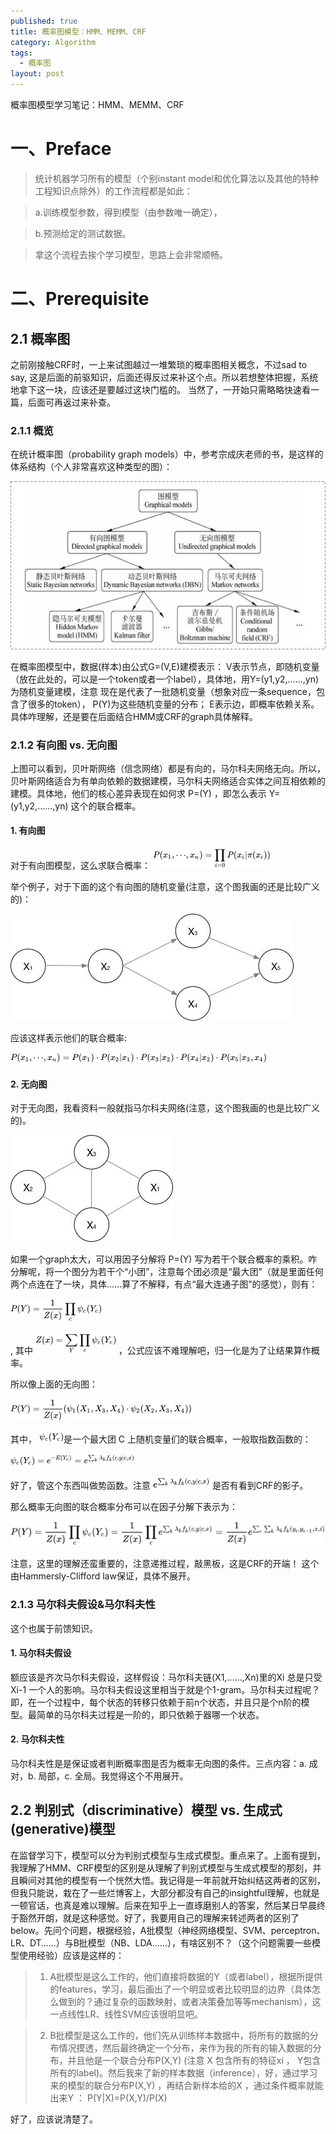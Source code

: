 ```yaml
---
published: true
title: 概率图模型：HMM、MEMM、CRF
category: Algorithm
tags: 
  - 概率图
layout: post
---
```




概率图模型学习笔记：HMM、MEMM、CRF

# 一、Preface
> 统计机器学习所有的模型（个别instant model和优化算法以及其他的特种工程知识点除外）的工作流程都是如此：

> a.训练模型参数，得到模型（由参数唯一确定），

> b.预测给定的测试数据。

> 拿这个流程去挨个学习模型，思路上会非常顺畅。
 
# 二、Prerequisite
## 2.1 概率图
之前刚接触CRF时，一上来试图越过一堆繁琐的概率图相关概念，不过sad to say, 这是后面的前驱知识，后面还得反过来补这个点。所以若想整体把握，系统地拿下这一块，应该还是要越过这块门槛的。 当然了，一开始只需略略快速看一篇，后面可再返过来补查。
### 2.1.1 概览
在统计概率图（probability graph models）中，参考宗成庆老师的书，是这样的体系结构（个人非常喜欢这种类型的图）：

![0](https://raw.githubusercontent.com/lyp22/lyp22.github.io/master/_posts/image/CRF/1.jpg)

在概率图模型中，数据(样本)由公式G=(V,E)建模表示：  V表示节点，即随机变量（放在此处的，可以是一个token或者一个label），具体地，用Y=(y1,y2,……,yn)  为随机变量建模，注意  现在是代表了一批随机变量（想象对应一条sequence，包含了很多的token），  P(Y)为这些随机变量的分布； E表示边，即概率依赖关系。具体咋理解，还是要在后面结合HMM或CRF的graph具体解释。


### 2.1.2 有向图 vs. 无向图
上图可以看到，贝叶斯网络（信念网络）都是有向的，马尔科夫网络无向。所以，贝叶斯网络适合为有单向依赖的数据建模，马尔科夫网络适合实体之间互相依赖的建模。具体地，他们的核心差异表现在如何求 P=(Y) ，即怎么表示 Y=(y1,y2,……,yn) 这个的联合概率。
#### 1. 有向图
对于有向图模型，这么求联合概率： 
![0](https://raw.githubusercontent.com/lyp22/lyp22.github.io/master/_posts/image/CRF/f1.jpg)


举个例子，对于下面的这个有向图的随机变量(注意，这个图我画的还是比较广义的)：

![0](https://raw.githubusercontent.com/lyp22/lyp22.github.io/master/_posts/image/CRF/2.jpg)

应该这样表示他们的联合概率:

![0](https://raw.githubusercontent.com/lyp22/lyp22.github.io/master/_posts/image/CRF/f2.jpg)

#### 2. 无向图

对于无向图，我看资料一般就指马尔科夫网络(注意，这个图我画的也是比较广义的)。

![0](https://raw.githubusercontent.com/lyp22/lyp22.github.io/master/_posts/image/CRF/3.jpg)

如果一个graph太大，可以用因子分解将 P=(Y) 写为若干个联合概率的乘积。咋分解呢，将一个图分为若干个“小团”，注意每个团必须是“最大团”（就是里面任何两个点连在了一块，具体……算了不解释，有点“最大连通子图”的感觉），则有：

![0](https://raw.githubusercontent.com/lyp22/lyp22.github.io/master/_posts/image/CRF/f3.jpg)

, 其中 ![0](https://raw.githubusercontent.com/lyp22/lyp22.github.io/master/_posts/image/CRF/f4.jpg) ，公式应该不难理解吧，归一化是为了让结果算作概率。

所以像上面的无向图：

![0](https://raw.githubusercontent.com/lyp22/lyp22.github.io/master/_posts/image/CRF/f5.jpg)

其中，  ![0](https://raw.githubusercontent.com/lyp22/lyp22.github.io/master/_posts/image/CRF/f6.jpg)是一个最大团 C 上随机变量们的联合概率，一般取指数函数的：

![0](https://raw.githubusercontent.com/lyp22/lyp22.github.io/master/_posts/image/CRF/f7.jpg)

好了，管这个东西叫做势函数。注意 ![0](https://raw.githubusercontent.com/lyp22/lyp22.github.io/master/_posts/image/CRF/f8.png) 是否有看到CRF的影子。

那么概率无向图的联合概率分布可以在因子分解下表示为：

![0](https://raw.githubusercontent.com/lyp22/lyp22.github.io/master/_posts/image/CRF/f9.png)

注意，这里的理解还蛮重要的，注意递推过程，敲黑板，这是CRF的开端！
这个由Hammersly-Clifford law保证，具体不展开。

### 2.1.3 马尔科夫假设&马尔科夫性

这个也属于前馈知识。

#### 1. 马尔科夫假设

额应该是齐次马尔科夫假设，这样假设：马尔科夫链(X1,……,Xn)里的Xi  总是只受Xi-1  一个人的影响。马尔科夫假设这里相当于就是个1-gram。马尔科夫过程呢？即，在一个过程中，每个状态的转移只依赖于前n个状态，并且只是个n阶的模型。最简单的马尔科夫过程是一阶的，即只依赖于器哪一个状态。

#### 2. 马尔科夫性

马尔科夫性是是保证或者判断概率图是否为概率无向图的条件。三点内容：a. 成对，b. 局部，c. 全局。我觉得这个不用展开。

## 2.2 判别式（discriminative）模型 vs. 生成式(generative)模型

在监督学习下，模型可以分为判别式模型与生成式模型。重点来了。上面有提到，我理解了HMM、CRF模型的区别是从理解了判别式模型与生成式模型的那刻，并且瞬间对其他的模型有一个恍然大悟。我记得是一年前就开始纠结这两者的区别，但我只能说，栽在了一些烂博客上，大部分都没有自己的insightful理解，也就是一顿官话，也真是难以理解。后来在知乎上一直琢磨别人的答案，然后某日早晨终于豁然开朗，就是这种感觉。好了，我要用自己的理解来转述两者的区别了below。先问个问题，根据经验，A批模型（神经网络模型、SVM、perceptron、LR、DT……）与B批模型（NB、LDA……），有啥区别不？（这个问题需要一些模型使用经验）应该是这样的：

> 1. A批模型是这么工作的，他们直接将数据的Y（或者label），根据所提供的features，学习，最后画出了一个明显或者比较明显的边界（具体怎么做到的？通过复杂的函数映射，或者决策叠加等等mechanism），这一点线性LR、线性SVM应该很明显吧。 

> 2. B批模型是这么工作的，他们先从训练样本数据中，将所有的数据的分布情况摸透，然后最终确定一个分布，来作为我的所有的输入数据的分布，并且他是一个联合分布P(X,Y)  (注意 X 包含所有的特征xi  ，  Y包含所有的label)。然后我来了新的样本数据（inference），好，通过学习来的模型的联合分布P(X,Y)  ，再结合新样本给的X  ，通过条件概率就能出来Y  ：
P(Y|X)=P(X,Y)/P(X)

好了，应该说清楚了。
